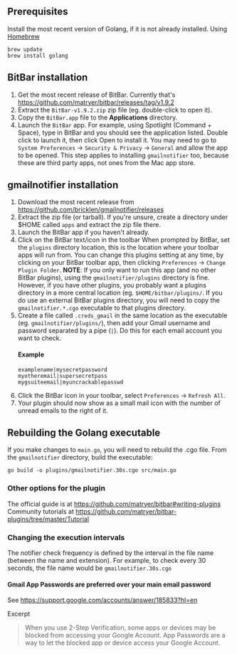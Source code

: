 ## Prerequisites
Install the most recent version of Golang, if it is not already installed.
Using [Homebrew](https://brew.sh/) 
```
brew update
brew install golang
```

## BitBar installation
1.  Get the most recent release of BitBar. Currently that's https://github.com/matryer/bitbar/releases/tag/v1.9.2
1.  Extract the `BitBar-v1.9.2.zip` zip file (eg. double-click to open it).
1.  Copy the `BitBar.app` file to the **Applications** directory.
1.  Launch the `BitBar` app. For example, using Spotlight (Command + Space), type in BitBar and you should see the application listed.
    Double click to launch it, then click Open to install it.
    You may need to go to `System Preferences` -> `Security & Privacy` -> `General` and allow the app to be opened. This step applies to installing `gmailnotifier` too, because these are third party apps, not ones from the Mac app store.

## gmailnotifier installation
1.  Download the most recent release from https://github.com/bricklen/gmailnotifier/releases
1.  Extract the zip file (or tarball). If you're unsure, create a directory under $HOME called `apps` and extract the zip file there.
1.  Launch the BitBar app if you haven't already.
1.  Click on the BitBar text/icon in the toolbar When prompted by BitBar, set the `plugins` directory location, this is the location where your toolbar apps will run from. You can change this plugins setting at any time, by clicking on your BitBar toolbar app, then clicking `Preferences` ->  `Change Plugin Folder`.
    **NOTE**: If you only want to run this app (and no other BitBar plugins), using the `gmailnotifier/plugins` directory is fine. However, if you have other plugins, you probably want a plugins directory in a more central location (eg. `$HOME/bitbar/plugins/`.
    If you do use an external BitBar plugins directory, you will need to copy the `gmailnotifier.*.cgo` executable to that plugins directory.
1.  Create a file called `.creds_gmail` in the same location as the executable (eg. `gmailnotifier/plugins/`), then add your Gmail username and password separated by a pipe (`|`). Do this for each email account you want to check.
    #### Example
    ```
    examplename|mysecretpassword
    myotheremail|supersecretpass
    mygsuiteemail|myuncrackablepasswd
    ```
1.  Click the BitBar icon in your toolbar, select `Preferences` -> `Refresh All`.
1.  Your plugin should now show as a small mail icon with the number of unread emails to the right of it.

## Rebuilding the Golang executable
If you make changes to `main.go`, you will need to rebuild the .cgo file.
From the `gmailnotifier` directory, build the executable:
```
go build -o plugins/gmailnotifier.30s.cgo src/main.go
```

### Other options for the plugin
The official guide is at https://github.com/matryer/bitbar#writing-plugins
Community tutorials at https://github.com/matryer/bitbar-plugins/tree/master/Tutorial

### Changing the execution intervals
The notifier check frequency is defined by the interval in the file name (between the name and extension). For example, to check every 30 seconds, the file name would be `gmailnotifier.30s.cgo`

#### Gmail App Passwords are preferred over your main email password
See https://support.google.com/accounts/answer/185833?hl=en

Excerpt
> When you use 2-Step Verification, some apps or devices may be blocked from accessing your Google Account. App Passwords are a way to let the blocked app or device access your Google Account.
   
   
   